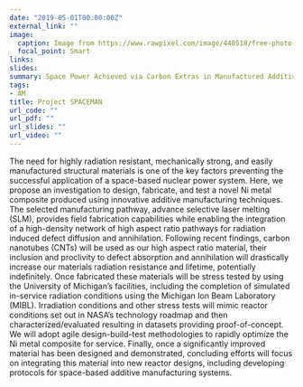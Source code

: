 ```yaml
---
date: "2019-05-01T00:00:00Z"
external_link: ""
image:
  caption: Image from https://www.rawpixel.com/image/440518/free-photo-image-galaxy-universe-nasa
  focal_point: Smart
links:
slides: 
summary: Space Power Achieved via Carbon Extras in Manufactured Additively Nanocomposites
tags:
- AM
title: Project SPACEMAN
url_code: ""
url_pdf: ""
url_slides: ""
url_video: ""
---
```

The need for highly radiation resistant, mechanically strong, and easily manufactured structural materials is one of the key factors preventing the successful application of a space-based nuclear power system. Here, we propose an investigation to design, fabricate, and test a novel Ni metal composite produced using innovative additive manufacturing techniques. The selected manufacturing pathway, advance selective laser melting (SLM), provides field fabrication capabilities while enabling the integration of a high-density network of high aspect ratio pathways for radiation induced defect diffusion and annihilation. Following recent findings, carbon nanotubes (CNTs) will be used as our high aspect ratio material, their inclusion and proclivity to defect absorption and annihilation will drastically increase our materials radiation resistance and lifetime, potentially indefinitely. Once fabricated these materials will be stress tested by using the University of Michigan’s facilities, including the completion of simulated in-service radiation conditions using the Michigan Ion Beam Laboratory (MIBL). Irradiation conditions and other stress tests will mimic reactor conditions set out in NASA’s technology roadmap and then characterized/evaluated resulting in datasets providing proof-of-concept. We will adopt agile design-build-test methodologies to rapidly optimize the Ni metal composite for service. Finally, once a significantly improved material has been designed and demonstrated, concluding efforts will focus on integrating this material into new reactor designs, including developing protocols for space-based additive manufacturing systems.

